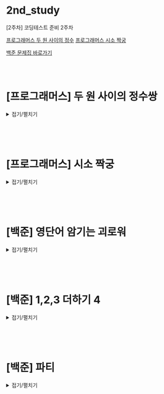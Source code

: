 # 2nd_study

[2주차] 코딩테스트 준비 2주차
<br/>

[프로그래머스 두 원 사이의 정수](https://school.programmers.co.kr/learn/courses/30/lessons/152996)
[프로그래머스 시소 짝궁](https://school.programmers.co.kr/learn/challenges?order=recent)

[백준 문제집 바로가기](https://www.acmicpc.net/workbook/view/16423)

<br/><br/>

# [프로그래머스] 두 원 사이의 정수쌍

<details>
<summary>접기/펼치기</summary>
<div markdown="1">

## [성구](./두%20원%20사이의%정수쌍/성구.py)

```py
```

## [민웅](./두%20원%20사이의%정수쌍/민웅.py)

```py
import math

def solution(r1, r2):
    ans = 0
    for i in range(0, r1):
        ans += math.floor(math.sqrt(r2**2 - i**2)) - math.floor(math.sqrt(r1**2 - i**2 - 1))
    for i in range(r1, r2):
        ans += math.floor(math.sqrt(r2**2 - i**2))
    return 4 * ans

```

## [병국](./두%20원%20사이의%정수쌍/병국.py)

```py
```

## [상미](./두%20원%20사이의%정수쌍/상미.py)

```py
```

</div>
</details>

<br/><br/><br/>

# [프로그래머스] 시소 짝궁

<details>
<summary>접기/펼치기</summary>
<div markdown="1">

## [성구](./시소%20짝궁/성구.py)

```py
```

## [민웅](./시소%20짝궁/민웅.py)

```py
def solution(weights):
    answer = 0
    num = {}
    weights.sort(reverse=True)
    for v in weights:
        if v in num.keys():
            answer += num[v]
            num[v] += 1
        else:
            num[v] = 1
        if v*3/2 in num.keys():
            answer += num[v*3/2]
        if v*4/3 in num.keys():
            answer += num[v*4/3]
        if v*2 in num.keys():
            answer += num[v*2]

    return answer
```

## [병국](./시소%20짝궁/병국.py)

```py
```

## [상미](./시소%20짝궁/상미.py)

```py
```

</div>
</details>

<br/><br/><br/>

# [백준] 영단어 암기는 괴로워

<details>
<summary>접기/펼치기</summary>
<div markdown="1">

## [성구](./비슷한%20단어/성구.py)

```py
```

## [민웅](./비슷한%20단어/민웅.py)

```py
```

## [병국](./비슷한%20단어/병국.py)

```py

```

## [상미](./비슷한%20단어/상미.py)

```py

```

</div>
</details>

<br/><br/><br/>

# [백준] 1,2,3 더하기 4

<details>
<summary>접기/펼치기</summary>
<div markdown="1">

## [성구](./비슷한%20단어/성구.py)

```py
```

## [민웅](./비슷한%20단어/민웅.py)

```py
```

## [병국](./비슷한%20단어/병국.py)

```py

```

## [상미](./비슷한%20단어/상미.py)

```py

```

</div>
</details>

<br/><br/><br/>

# [백준] 파티

<details>
<summary>접기/펼치기</summary>
<div markdown="1">

## [성구](./비슷한%20단어/성구.py)

```py
```

## [민웅](./비슷한%20단어/민웅.py)

```py
```

## [병국](./비슷한%20단어/병국.py)

```py

```

## [상미](./비슷한%20단어/상미.py)

```py

```

</div>
</details>